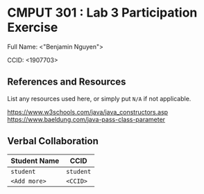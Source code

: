 # CMPUT 301 : Lab 3 Participation Exercise


Full Name: <"Benjamin Nguyen">

CCID: <1907703>
## References and Resources

List any resources used here, or simply put `N/A` if not applicable.

https://www.w3schools.com/java/java_constructors.asp
https://www.baeldung.com/java-pass-class-parameter


## Verbal Collaboration

| Student Name | CCID      |
| ------------ | --------- |
| `student`    | `student` |
| `<Add more>` | `<CCID>`  |
